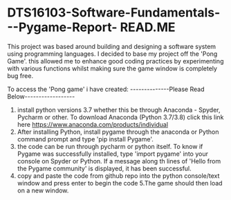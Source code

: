 # DTS16103-Software-Fundamentals---Pygame-Report- READ.ME
This project was based around building and designing a software system using programming languages. I decided to base my project off the 'Pong Game'. 
this allowed me to enhance good coding practices by experimenting with various functions whilst making sure the game window is completely bug free.


To access the 'Pong game' i have created: --------------Please Read Below------------------
1. install python versions 3.7 whether this be through Anaconda - Spyder, Pycharm or other. 
To download Anaconda (Python 3.7/3.8) click this link here https://www.anaconda.com/products/individual
2. After installing Python, install pygame through the anaconda or Python command prompt and type 'pip install Pygame'. 
3. the code can be run through pycharm or python itself. To know if Pygame was successfully installed, type 'import pygame' into your console on Spyder or Python. If a message along th lines of 'Hello from the Pygame community' is displayed, it has been successful.
4. copy and paste the code from github repo into the python console/text window and press enter to begin the code
5.The game should then load on a new window.

